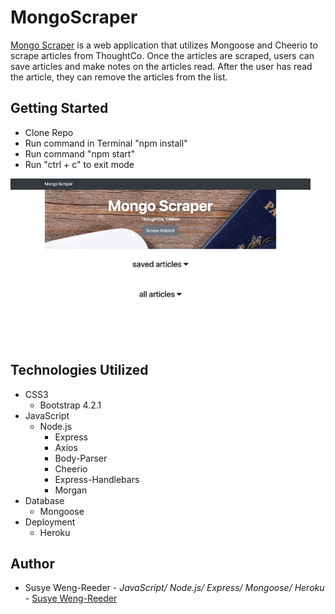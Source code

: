 # MongoScraper

[Mongo Scraper](https://guarded-badlands-81732.herokuapp.com/)
is a web application that utilizes Mongoose and Cheerio to scrape articles from ThoughtCo. Once the articles are scraped, users can save articles and make notes on the articles read. After the user has read the article, they can remove the articles from the list.


## Getting Started

- Clone Repo
- Run command in Terminal "npm install"
- Run command "npm start"
- Run "ctrl + c" to exit mode


![mongoScraper](public/images/mongoScraper.gif "mongoScraper")


## Technologies Utilized

- CSS3
    - Bootstrap 4.2.1
- JavaScript
    - Node.js
        - Express
        - Axios
        - Body-Parser
        - Cheerio
        - Express-Handlebars
        - Morgan
- Database
    - Mongoose
- Deployment
    - Heroku

## Author

- Susye Weng-Reeder - *JavaScript/ Node.js/ Express/ Mongoose/ Heroku* - [Susye Weng-Reeder](https://eveasian88.github.io/Professional-Portfolio/ "Susye's Portfolio")

